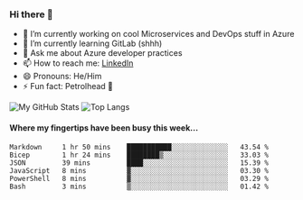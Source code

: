### Hi there 👋

- 🔭 I’m currently working on cool Microservices and DevOps stuff in Azure
- 🌱 I’m currently learning GitLab (shhh)
- 💬 Ask me about Azure developer practices
- 📫 How to reach me: [LinkedIn](https://www.linkedin.com/in/gordonbyers/)
- 😄 Pronouns: He/Him 
- ⚡ Fun fact: Petrolhead 🚙

![My GitHub Stats](https://github-readme-stats.vercel.app/api/?username=gordonby&count_private=true&theme=tokyonight&showicons=true)
![Top Langs](https://github-readme-stats.vercel.app/api/top-langs/?username=gordonby&hide=css,html&layout=compact&theme=tokyonight)

#### Where my fingertips have been busy **this week**... 
<!--START_SECTION:waka-->

```text
Markdown     1 hr 50 mins    ███████████░░░░░░░░░░░░░░   43.54 %
Bicep        1 hr 24 mins    ████████▒░░░░░░░░░░░░░░░░   33.03 %
JSON         39 mins         ████░░░░░░░░░░░░░░░░░░░░░   15.39 %
JavaScript   8 mins          ▓░░░░░░░░░░░░░░░░░░░░░░░░   03.30 %
PowerShell   8 mins          ▓░░░░░░░░░░░░░░░░░░░░░░░░   03.29 %
Bash         3 mins          ▒░░░░░░░░░░░░░░░░░░░░░░░░   01.42 %
```

<!--END_SECTION:waka-->
